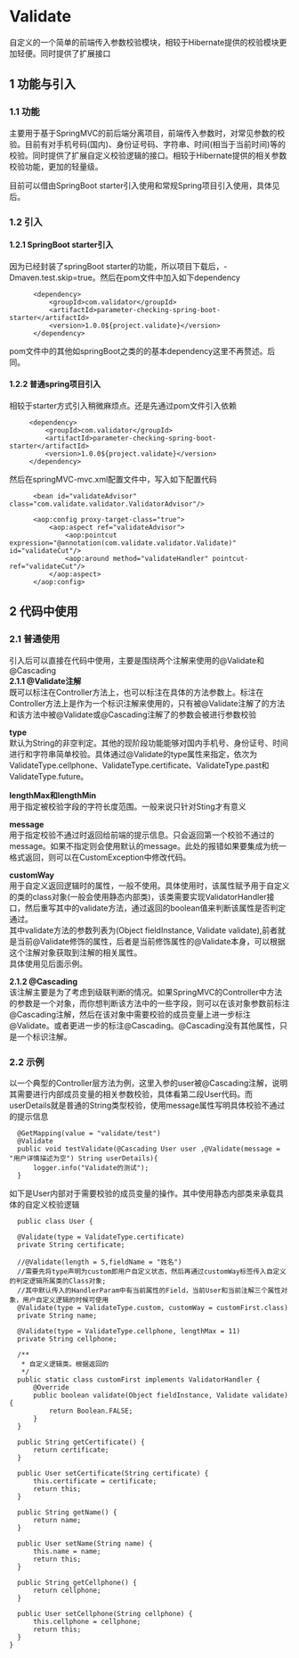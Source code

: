 # Validate
自定义的一个简单的前端传入参数校验模块，相较于Hibernate提供的校验模块更加轻便。同时提供了扩展接口

## 1 功能与引入
### 1.1 功能
  主要用于基于SpringMVC的前后端分离项目，前端传入参数时，对常见参数的校验。目前有对手机号码(国内)、身份证号码、字符串、时间(相当于当前时间)等的校验。同时提供了扩展自定义校验逻辑的接口。相较于Hibernate提供的相关参数校验功能，更加的轻量级。
  
  目前可以借由SpringBoot starter引入使用和常规Spring项目引入使用，具体见后。
### 1.2 引入
#### 1.2.1 SpringBoot starter引入
  因为已经封装了springBoot starter的功能，所以项目下载后，-Dmaven.test.skip=true。然后在pom文件中加入如下dependency
  ```
        <dependency>
            <groupId>com.validator</groupId>
            <artifactId>parameter-checking-spring-boot-starter</artifactId>
            <version>1.0.0${project.validate}</version>
        </dependency>
  ```
  
  pom文件中的其他如springBoot之类的的基本dependency这里不再赘述。后同。
  
#### 1.2.2 普通spring项目引入
  相较于starter方式引入稍微麻烦点。还是先通过pom文件引入依赖
   ```
        <dependency>
            <groupId>com.validator</groupId>
            <artifactId>parameter-checking-spring-boot-starter</artifactId>
            <version>1.0.0${project.validate}</version>
        </dependency>
  ```
  
  然后在springMVC-mvc.xml配置文件中，写入如下配置代码
  ```
        <bean id="validateAdvisor" class="com.validate.validator.ValidatorAdvisor"/>

        <aop:config proxy-target-class="true">
            <aop:aspect ref="validateAdvisor">
                <aop:pointcut expression="@annotation(com.validate.validator.Validate)" id="validateCut"/>
                <aop:around method="validateHandler" pointcut-ref="validateCut"/>
            </aop:aspect>
        </aop:config>
  ```
  
  ## 2 代码中使用
  ### 2.1 普通使用
  引入后可以直接在代码中使用，主要是围绕两个注解来使用的@Validate和@Cascading  
   **2.1.1 @Validate注解**  
  既可以标注在Controller方法上，也可以标注在具体的方法参数上。标注在Controller方法上是作为一个标识注解来使用的，只有被@Validate注解了的方法和该方法中被@Validate或@Cascading注解了的参数会被进行参数校验  
  
  **type**  
  默认为String的非空判定。其他的现阶段功能能够对国内手机号、身份证号、时间进行和字符串简单校验。具体通过@Validate的type属性来指定，依次为ValidateType.cellphone、ValidateType.certificate、ValidateType.past和ValidateType.future。 
  
  **lengthMax和lengthMin**  
  用于指定被校验字段的字符长度范围。一般来说只针对Sting才有意义  
  
  **message**  
  用于指定校验不通过时返回给前端的提示信息。只会返回第一个校验不通过的message。如果不指定则会使用默认的message。此处的报错如果要集成为统一格式返回，则可以在CustomException中修改代码。  
  
  **customWay**  
  用于自定义返回逻辑时的属性，一般不使用。具体使用时，该属性赋予用于自定义的类的class对象(一般会使用静态内部类)，该类需要实现ValidatorHandler接口，然后重写其中的validate方法，通过返回的boolean值来判断该属性是否判定通过。  
  其中validate方法的参数列表为(Object fieldInstance, Validate validate),前者就是当前@Validate修饰的属性，后者是当前修饰属性的@Validate本身，可以根据这个注解对象获取到注解的相关属性。  
  具体使用见后面示例。
  
  **2.1.2 @Cascading**  
  该注解主要是为了考虑到级联判断的情况。如果SpringMVC的Controller中方法的参数是一个对象，而你想判断该方法中的一些字段，则可以在该对象参数前标注@Cascading注解，然后在该对象中需要校验的成员变量上进一步标注@Validate。或者更进一步的标注@Cascading。@Cascading没有其他属性，只是一个标识注解。
  
  ### 2.2 示例  
  以一个典型的Controller层方法为例，这里入参的user被@Cascading注解，说明其需要进行内部成员变量的相关参数校验，具体看第二段User代码。而userDetails就是普通的String类型校验，使用message属性写明具体校验不通过的提示信息
  ```
    @GetMapping(value = "validate/test")
    @Validate
    public void testValidate(@Cascading User user ,@Validate(message = "用户详情描述为空") String userDetails){
        logger.info("Validate的测试");
    }
  ```
  
  如下是User内部对于需要校验的成员变量的操作。其中使用静态内部类来承载具体的自定义校验逻辑
  ```
    public class User {

    @Validate(type = ValidateType.certificate)
    private String certificate;

    //@Validate(length = 5,fieldName = "姓名")
    //需要先将type声明为custom即用户自定义状态，然后再通过customWay标签传入自定义的判定逻辑所属类的Class对象;
    //其中默认传入的HandlerParam中有当前属性的Field，当前User和当前注解三个属性对象，用户自定义逻辑的时候可使用
    @Validate(type = ValidateType.custom, customWay = customFirst.class)
    private String name;

    @Validate(type = ValidateType.cellphone, lengthMax = 11)
    private String cellphone;

    /**
     * 自定义逻辑类。根据返回的
     */
    public static class customFirst implements ValidatorHandler {
        @Override
        public boolean validate(Object fieldInstance, Validate validate) {
            return Boolean.FALSE;
        }
    }

    public String getCertificate() {
        return certificate;
    }

    public User setCertificate(String certificate) {
        this.certificate = certificate;
        return this;
    }

    public String getName() {
        return name;
    }

    public User setName(String name) {
        this.name = name;
        return this;
    }

    public String getCellphone() {
        return cellphone;
    }

    public User setCellphone(String cellphone) {
        this.cellphone = cellphone;
        return this;
    }
}
  
  ```
 
  
